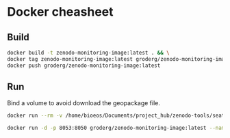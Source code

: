 # Docker cheasheet

## Build

```bash
docker build -t zenodo-monitoring-image:latest . && \
docker tag zenodo-monitoring-image:latest groderg/zenodo-monitoring-image:latest && \
docker push groderg/zenodo-monitoring-image:latest
```

## Run


Bind a volume to avoid download the geopackage file.

```bash
docker run --rm -v /home/bioeos/Documents/project_hub/zenodo-tools/seatizen_atlas_folder/:/app/seatizen_atlas_folder -p 8050:8050 groderg/zenodo-monitoring-image:latest
```

```bash
docker run -d -p 8053:8050 groderg/zenodo-monitoring-image:latest --name zenodo-monitoring
```